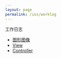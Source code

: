 ```yaml
---
layout: page
permalink: /ios/worklog
---
```


工作日志

* [图形图像](./graphics)
* [View](./view)
* [Controller](./controller)
